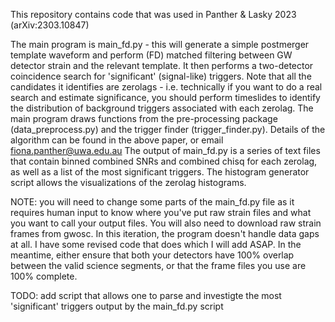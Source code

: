 This repository contains code that was used in Panther & Lasky 2023 (arXiv:2303.10847)

The main program is main_fd.py - this will generate a simple postmerger template waveform and perform (FD) matched filtering between GW detector strain and the relevant template. It then performs a two-detector coincidence search for 'significant' (signal-like) triggers. Note that all the candidates it identifies are zerolags - i.e. technically if you want to do a real search and estimate significance, you should perform timeslides to identify the distribution of background triggers associated with each zerolag. The main program draws functions from the pre-processing package (data_preprocess.py) and the trigger finder (trigger_finder.py). 
Details of the algorithm can be found in the above paper, or email fiona.panther@uwa.edu.au
The output of main_fd.py is a series of text files that contain binned combined SNRs and combined chisq for each zerolag, as well as a list of the most significant triggers. The histogram generator script allows the visualizations of the zerolag histograms. 

NOTE: you will need to change some parts of the main_fd.py file as it requires human input to know where you've put raw strain files and what you want to call your output files. You will also need to download raw strain frames from gwosc. In this iteration, the program doesn't handle data gaps at all. I have some revised code that does which I will add ASAP. In the meantime, either ensure that both your detectors have 100% overlap between the valid science segments, or that the frame files you use are 100% complete. 

TODO: add script that allows one to parse and investigte the most 'significant' triggers output by the main_fd.py script  
